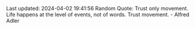 Last updated: 2024-04-02 19:41:56
Random Quote: Trust only movement. Life happens at the level of events, not of words. Trust movement. - Alfred Adler